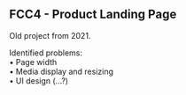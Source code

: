 ## FCC4 - Product Landing Page
Old project from 2021. </br>

Identified problems: </br>
• Page width </br>
• Media display and resizing </br>
• UI design (...?)
